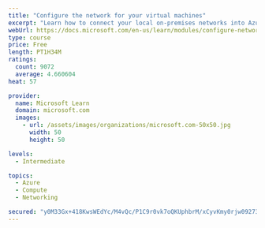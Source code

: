 ```yaml
---
title: "Configure the network for your virtual machines"
excerpt: "Learn how to connect your local on-premises networks into Azure using virtual networks, VPN gateways, and Azure ExpressRoute."
webUrl: https://docs.microsoft.com/en-us/learn/modules/configure-network-for-azure-virtual-machines/
type: course
price: Free
length: PT1H34M
ratings:
  count: 9072
  average: 4.660604
heat: 57

provider:
  name: Microsoft Learn
  domain: microsoft.com
  images:
    - url: /assets/images/organizations/microsoft.com-50x50.jpg
      width: 50
      height: 50

levels:
  - Intermediate

topics:
  - Azure
  - Compute
  - Networking

secured: "y0M33Gx+418KwsWEdYc/M4vQc/P1C9r0vk7oQKUphbrM/xCyvKmy0rjw09273zG/tWllOzps2y4LIF0zghHecIuzsJgT1tUtXWwaU0sY22lBUmWHsIWuwCFXdYV6iZUXXvbkgMznbvliRhppGg8R8N9m9SVo8a4rtaNPV23bTyLrU3lokBsHEbqoTEuYszEbFRg2NiPc2cNwLkyHIDXLNVXEsi05YHdPEmpj9TthucXHcjNLPPymHdL5eIpcjhS3u0kdIOrdRtBD9w/DhCnQ09VQA/BJaexdrBDwr++xmgZvkPX82ftcWkiqVdBvYPgVnOun0Hw+JoxihV2M5NJl7+5W8x3z9UDuV5bAy+9znFclBnrl9GQSOiaa7tjJcsYWGGd4i4EE5TyTNCH+SROsBta7erAyr9pzyvAS5cL1wKo=;S8DLY6xOpj9XpqF5OBW2Lw=="
---
```


